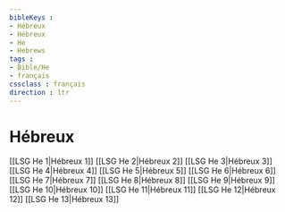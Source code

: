 ```yaml
---
bibleKeys : 
- Hébreux
- Hébreux
- He
- Hebrews
tags : 
- Bible/He
- français
cssclass : français
direction : ltr
---
```


# Hébreux

[[LSG He 1|Hébreux 1]]
[[LSG He 2|Hébreux 2]]
[[LSG He 3|Hébreux 3]]
[[LSG He 4|Hébreux 4]]
[[LSG He 5|Hébreux 5]]
[[LSG He 6|Hébreux 6]]
[[LSG He 7|Hébreux 7]]
[[LSG He 8|Hébreux 8]]
[[LSG He 9|Hébreux 9]]
[[LSG He 10|Hébreux 10]]
[[LSG He 11|Hébreux 11]]
[[LSG He 12|Hébreux 12]]
[[LSG He 13|Hébreux 13]]
